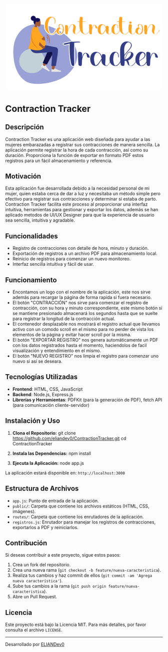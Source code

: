 ![Contraction Tracker Logo](https://raw.githubusercontent.com/eliandev0/contractionTracker/main/public/contractionTracker.png)

# Contraction Tracker

## Descripción

Contraction Tracker es una aplicación web diseñada para ayudar a las mujeres embarazadas a registrar sus contracciones de manera sencilla. La aplicación permite registrar la hora de cada contracción, así como su duración. Proporciona la función de exportar en formato PDF estos registros para un fácil almacenamiento y referencia.

## Motivación

Esta aplicación fue desarrollada debido a la necesidad personal de mi mujer, quien estaba cerca de dar a luz y necesitaba un método simple pero efectivo para registrar sus contracciones y determinar si estaba de parto. Contraction Tracker facilita este proceso al proporcionar una interfaz intuitiva, herramientas para gestionar y exportar los datos, además se han aplicado metodos de UI/UX Designer para que la experiencia de usuario sea sencilla, intuitiva y agradable.

## Funcionalidades

- Registro de contracciones con detalle de hora, minuto y duración.
- Exportación de registros a un archivo PDF para almacenamiento local.
- Reinicio de registros para comenzar un nuevo monitoreo.
- Interfaz sencilla intuitiva y fácil de usar.

## Funcionamiento

- Encontamos un logo con el nombre de la aplicación, este nos sirve además para recargar la página de forma rapida si fuera necesario.
- El botón "CONTRACCIÓN" nos sirve para comenzar el registro de contracción, con su hora y minuto correspondiente, este mismo botón si se mantiene presionado almacenará los segundos hasta que se suelte para registrar la longitud de la contracción actual.
- El contenedor desplazable nos mostrará el registro actual que llevamos activo con un comodo scroll en el mismo para no perder de vista los elementos de la página y evitar hacer scroll por la misma.
- El botón "EXPORTAR REGISTRO" nos genera automáticamente un PDF con los datos registrados hasta el momento, haciendolos de facil visualización y entendimiento en el mismo.
- El botón "NUEVO REGISTRO" nos limpia el registro para comenzar uno nuevo si así se deseara.

## Tecnologías Utilizadas

- **Frontend**: HTML, CSS, JavaScript
- **Backend**: Node.js, Express.js
- **Librerías y Herramientas**: PDFKit (para la generación de PDF), fetch API (para comunicación cliente-servidor)

## Instalación y Uso

1. **Clona el Repositorio:**
git clone https://github.com/eliandev0/ContractionTracker.git
cd ContractionTracker


2. **Instala las Dependencias:**
npm install


3. **Ejecuta la Aplicación:**
node app.js

La aplicación estará disponible en: `http://localhost:3000`

## Estructura de Archivos

- `app.js`: Punto de entrada de la aplicación.
- `public/`: Carpeta que contiene los archivos estáticos (HTML, CSS, imágenes).
- `routes/`: Carpeta que contiene los enrutadores de la aplicación.
- `registros.js`: Enrutador para manejar los registros de contracciones, exportarlos a PDF y reiniciarlos.

## Contribución

Si deseas contribuir a este proyecto, sigue estos pasos:

1. Crea un fork del repositorio.
2. Crea una nueva rama (`git checkout -b feature/nueva-caracteristica`).
3. Realiza tus cambios y haz commit de ellos (`git commit -am 'Agrega nueva característica'`).
4. Sube tus cambios a la rama (`git push origin feature/nueva-caracteristica`).
5. Abre un Pull Request.

## Licencia

Este proyecto está bajo la Licencia MIT. Para más detalles, por favor consulta el archivo `LICENSE`.

---

Desarrollado por [ELIANDev0](https://github.com/eliandev0)

